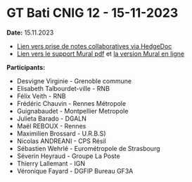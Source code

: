 # GT Bati CNIG 12 - 15-11-2023

**Date:** 15.11.2023

- [Lien vers prise de notes collaboratives via HedgeDoc](https://demo.hedgedoc.org/PAYqQdR_TuqvPOHFKvvB2w?view)
- [Lien vers le support Mural pdf](CR-GT-12-support-Mural.pdf) et [la version Mural en ligne](https://app.mural.co/t/batid0128/m/batid0128/1694501566798/81ce9afcdb7151d90115217b997ae875e46b0f84?sender=3b72854b-a940-4bfa-9be3-0d674b42cffd)

**Participants:**

- Desvigne Virginie - Grenoble commune
- Elisabeth Talbourdet-ville - RNB
- Félix Veith - RNB
- Frédéric Chauvin - Rennes Métropole
- Guignabaudet - Montpellier Metropole
- Julieta Barado - DGALN
- Maël REBOUX - Rennes
- Maximilien Brossard - U.R.B.S)
- Nicolas ANDREANI - CPS Résil
- Sébastien Wehrlé - Eurométropole de Strasbourg
- Séverin Heyraud - Groupe La Poste
- Thierry Lallemant - IGN
- Véronique Fayard - DGFIP Bureau GF3A